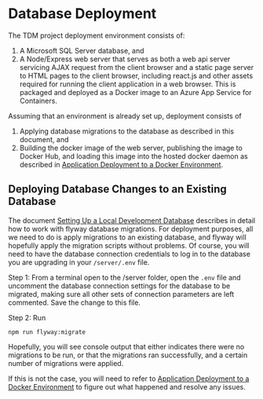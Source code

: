 # Database Deployment

The TDM project deployment environment consists of:

1. A Microsoft SQL Server database, and
1. A Node/Express web server that serves as both a web api server servicing AJAX request from the client browser and a static page server to HTML pages to the client browser, including react.js and other assets required for running the client application in a web browser. This is packaged and deployed as a Docker image to an Azure App Service for Containers.

Assuming that an environment is already set up, deployment consists of

1. Applying database migrations to the database as described in this document, and
1. Building the docker image of the web server, publishing the image to Docker Hub, and loading this image into the hosted docker daemon as described in [Application Deployment to a Docker Environment](/docs/deployment.md).

## Deploying Database Changes to an Existing Database

The document [Setting Up a Local Development Database](/docs/local-database.md) describes in
detail how to work with flyway database migrations.
For deployment purposes, all we need to do is apply migrations to an existing database, and flyway will
hopefully apply the migration scripts without problems. Of course, you will need to have the
database connection credentials to log in to the
database you are upgrading in your `/server/.env` file.

Step 1: From a terminal open to the /server folder,
open the `.env` file and uncomment the database
connection settings for the database to be migrated,
making sure all other sets of connection parameters
are left commented. Save the change to this file.

Step 2: Run

```
npm run flyway:migrate
```

Hopefully, you will see console output that either indicates there were no migrations to be run, or that the migrations ran successfully, and a certain
number of migrations were applied.

If this is not the case, you will need to refer to
[Application Deployment to a Docker Environment](/docs/deployment.md) to figure out what happened and
resolve any issues.
